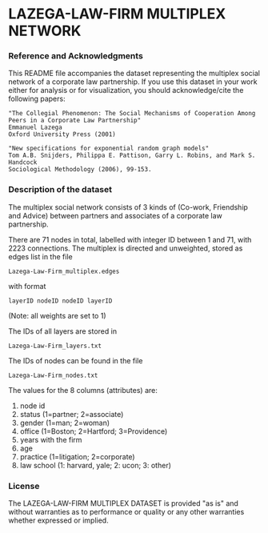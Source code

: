 

# LAZEGA-LAW-FIRM MULTIPLEX NETWORK

### Reference and Acknowledgments

This README file accompanies the dataset representing the multiplex social network of a corporate law partnership.
If you use this dataset in your work either for analysis or for visualization, you should acknowledge/cite the following papers:
	
	"The Collegial Phenomenon: The Social Mechanisms of Cooperation Among Peers in a Corporate Law Partnership"
	Emmanuel Lazega
	Oxford University Press (2001)

	"New specifications for exponential random graph models"
	Tom A.B. Snijders, Philippa E. Pattison, Garry L. Robins, and Mark S. Handcock
	Sociological Methodology (2006), 99-153.


### Description of the dataset

The multiplex social network consists of 3 kinds of (Co-work, Friendship and Advice) between partners and associates of a corporate law partnership.

There are 71 nodes in total, labelled with integer ID between 1 and 71, with 2223 connections.
The multiplex is directed and unweighted, stored as edges list in the file
    
    Lazega-Law-Firm_multiplex.edges

with format

    layerID nodeID nodeID layerID
(Note: all weights are set to 1)

The IDs of all layers are stored in 

    Lazega-Law-Firm_layers.txt

The IDs of nodes can be found in the file

    Lazega-Law-Firm_nodes.txt

The values for the 8 columns (attributes) are:

1. node id
2. status (1=partner; 2=associate)
3. gender (1=man; 2=woman)
4. office (1=Boston; 2=Hartford; 3=Providence)
5. years with the firm
6. age
7. practice (1=litigation; 2=corporate)
8. law school (1: harvard, yale; 2: ucon; 3: other) 


### License

The LAZEGA-LAW-FIRM MULTIPLEX DATASET is provided "as is" and without warranties as to performance or quality or any other warranties whether expressed or implied. 

